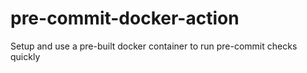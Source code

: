 # pre-commit-docker-action
Setup and use a pre-built docker container to run pre-commit checks quickly
